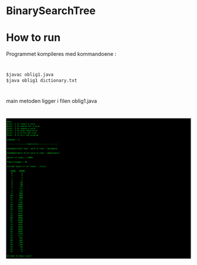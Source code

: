 # BinarySearchTree
# How to run
Programmet kompileres med kommandoene :
#
	$javac oblig1.java
	$java oblig1 dictionary.txt
#
main metoden ligger i filen oblig1.java
#
![alt tag](https://github.com/nicolael/BinarySearchTree/blob/master/Skjermbilde%202017-02-07%20kl.%2020.28.08.png)
